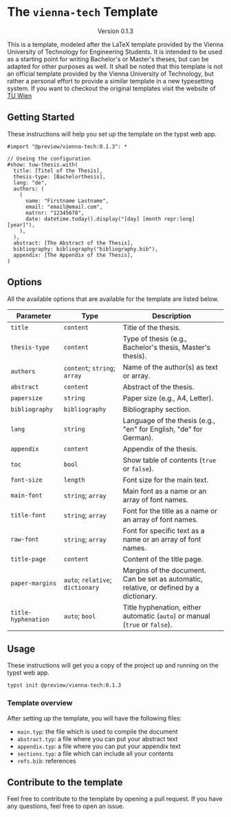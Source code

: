 # The `vienna-tech` Template
<div align="center">Version 0.1.3</div>

This is a template, modeled after the LaTeX template provided by the Vienna University of Technology for Engineering Students. It is intended to be used as a starting point for writing Bachelor's or Master's theses, but can be adapted for other purposes as well. It shall be noted that this template is not an official template provided by the Vienna University of Technology, but rather a personal effort to provide a similar template in a new typesetting system. If you want to checkout the original templates visit the website of [TU Wien](https://www.tuwien.at/cee/edvlabor/lehre/vorlagen) 


## Getting Started

These instructions will help you set up the template on the typst web app. 

```typ
#import "@preview/vienna-tech:0.1.3": *

// Useing the configuration
#show: tuw-thesis.with(
  title: [Titel of the Thesis],
  thesis-type: [Bachelorthesis],
  lang: "de",
  authors: (
    (
      name: "Firstname Lastname", 
      email: "email@email.com",
      matrnr: "12345678",
      date: datetime.today().display("[day] [month repr:long] [year]"),
    ),
  ),
  abstract: [The Abstract of the Thesis],
  bibliography: bibliography("bibliography.bib"), 
  appendix: [The Appendix of the Thesis], 
)
```

## Options

All the available options that are available for the template are listed below.

| Parameter           | Type                                   | Description                                                                                           |
|---------------------|----------------------------------------|-------------------------------------------------------------------------------------------------------|
| `title`             | `content`                              | Title of the thesis.                                                                                  |
| `thesis-type`       | `content`                              | Type of thesis (e.g., Bachelor's thesis, Master's thesis).                                            |
| `authors`           | `content`; `string`; `array`           | Name of the author(s) as text or array.                                                               |
| `abstract`          | `content`                              | Abstract of the thesis.                                                                               |
| `papersize`         | `string`                               | Paper size (e.g., A4, Letter).                                                                        |
| `bibliography`      | `bibliography`                         | Bibliography section.                                                                                 |
| `lang`              | `string`                               | Language of the thesis (e.g., "en" for English, "de" for German).                                     |
| `appendix`          | `content`                              | Appendix of the thesis.                                                                               |
| `toc`               | `bool`                                 | Show table of contents (`true` or `false`).                                                           |
| `font-size`         | `length`                               | Font size for the main text.                                                                          |
| `main-font`         | `string`; `array`                      | Main font as a name or an array of font names.                                                        |
| `title-font`        | `string`; `array`                      | Font for the title as a name or an array of font names.                                               |
| `raw-font`          | `string`; `array`                      | Font for specific text as a name or an array of font names.                                           |
| `title-page`        | `content`                              | Content of the title page.                                                                            |
| `paper-margins`     | `auto`; `relative`; `dictionary`       | Margins of the document. Can be set as automatic, relative, or defined by a dictionary.               |
| `title-hyphenation` | `auto`; `bool`                         | Title hyphenation, either automatic (`auto`) or manual (`true` or `false`).                           |


## Usage

These instructions will get you a copy of the project up and running on the typst web app. 

```bash
typst init @preview/vienna-tech:0.1.3
```

### Template overview

After setting up the template, you will have the following files:

- `main.typ`: the file which is used to compile the document
- `abstract.typ`: a file where you can put your abstract text
- `appendix.typ`: a file where you can put your appendix text
- `sections.typ`: a file which can include all your contents
- `refs.bib`: references

## Contribute to the template

Feel free to contribute to the template by opening a pull request. If you have any questions, feel free to open an issue.